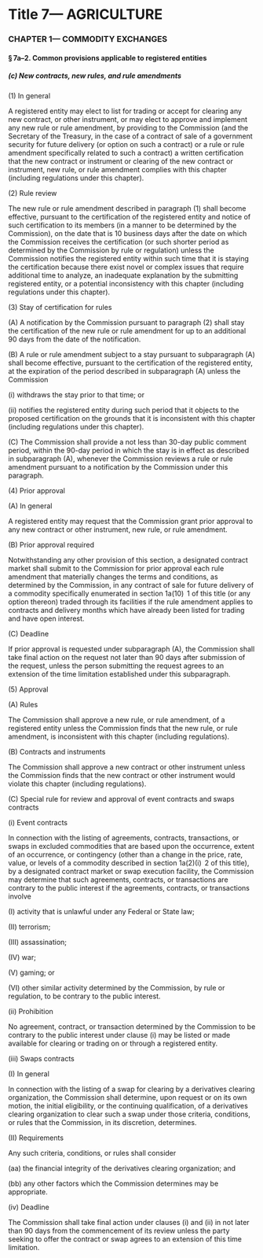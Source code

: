 
# Title 7— AGRICULTURE
### CHAPTER 1— COMMODITY EXCHANGES
#### § 7a–2. Common provisions applicable to registered entities
##### (c) New contracts, new rules, and rule amendments

(1) In general

A registered entity may elect to list for trading or accept for clearing any new contract, or other instrument, or may elect to approve and implement any new rule or rule amendment, by providing to the Commission (and the Secretary of the Treasury, in the case of a contract of sale of a government security for future delivery (or option on such a contract) or a rule or rule amendment specifically related to such a contract) a written certification that the new contract or instrument or clearing of the new contract or instrument, new rule, or rule amendment complies with this chapter (including regulations under this chapter).

(2) Rule review

The new rule or rule amendment described in paragraph (1) shall become effective, pursuant to the certification of the registered entity and notice of such certification to its members (in a manner to be determined by the Commission), on the date that is 10 business days after the date on which the Commission receives the certification (or such shorter period as determined by the Commission by rule or regulation) unless the Commission notifies the registered entity within such time that it is staying the certification because there exist novel or complex issues that require additional time to analyze, an inadequate explanation by the submitting registered entity, or a potential inconsistency with this chapter (including regulations under this chapter).

(3) Stay of certification for rules

(A) A notification by the Commission pursuant to paragraph (2) shall stay the certification of the new rule or rule amendment for up to an additional 90 days from the date of the notification.

(B) A rule or rule amendment subject to a stay pursuant to subparagraph (A) shall become effective, pursuant to the certification of the registered entity, at the expiration of the period described in subparagraph (A) unless the Commission

(i) withdraws the stay prior to that time; or

(ii) notifies the registered entity during such period that it objects to the proposed certification on the grounds that it is inconsistent with this chapter (including regulations under this chapter).

(C) The Commission shall provide a not less than 30-day public comment period, within the 90-day period in which the stay is in effect as described in subparagraph (A), whenever the Commission reviews a rule or rule amendment pursuant to a notification by the Commission under this paragraph.

(4) Prior approval

(A) In general

A registered entity may request that the Commission grant prior approval to any new contract or other instrument, new rule, or rule amendment.

(B) Prior approval required

Notwithstanding any other provision of this section, a designated contract market shall submit to the Commission for prior approval each rule amendment that materially changes the terms and conditions, as determined by the Commission, in any contract of sale for future delivery of a commodity specifically enumerated in section 1a(10)  1 of this title (or any option thereon) traded through its facilities if the rule amendment applies to contracts and delivery months which have already been listed for trading and have open interest.

(C) Deadline

If prior approval is requested under subparagraph (A), the Commission shall take final action on the request not later than 90 days after submission of the request, unless the person submitting the request agrees to an extension of the time limitation established under this subparagraph.

(5) Approval

(A) Rules

The Commission shall approve a new rule, or rule amendment, of a registered entity unless the Commission finds that the new rule, or rule amendment, is inconsistent with this chapter (including regulations).

(B) Contracts and instruments

The Commission shall approve a new contract or other instrument unless the Commission finds that the new contract or other instrument would violate this chapter (including regulations).

(C) Special rule for review and approval of event contracts and swaps contracts

(i) Event contracts

In connection with the listing of agreements, contracts, transactions, or swaps in excluded commodities that are based upon the occurrence, extent of an occurrence, or contingency (other than a change in the price, rate, value, or levels of a commodity described in section 1a(2)(i)  2 of this title), by a designated contract market or swap execution facility, the Commission may determine that such agreements, contracts, or transactions are contrary to the public interest if the agreements, contracts, or transactions involve

(I) activity that is unlawful under any Federal or State law;

(II) terrorism;

(III) assassination;

(IV) war;

(V) gaming; or

(VI) other similar activity determined by the Commission, by rule or regulation, to be contrary to the public interest.

(ii) Prohibition

No agreement, contract, or transaction determined by the Commission to be contrary to the public interest under clause (i) may be listed or made available for clearing or trading on or through a registered entity.

(iii) Swaps contracts

(I) In general

In connection with the listing of a swap for clearing by a derivatives clearing organization, the Commission shall determine, upon request or on its own motion, the initial eligibility, or the continuing qualification, of a derivatives clearing organization to clear such a swap under those criteria, conditions, or rules that the Commission, in its discretion, determines.

(II) Requirements

Any such criteria, conditions, or rules shall consider

(aa) the financial integrity of the derivatives clearing organization; and

(bb) any other factors which the Commission determines may be appropriate.

(iv) Deadline

The Commission shall take final action under clauses (i) and (ii) in not later than 90 days from the commencement of its review unless the party seeking to offer the contract or swap agrees to an extension of this time limitation.
